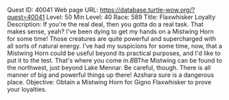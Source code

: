Quest ID: 40041
Web page URL: https://database.turtle-wow.org/?quest=40041
Level: 50
Min Level: 40
Race: 589
Title: Flaxwhisker Loyalty
Description: If you're the real deal, then you gotta do a real task. That makes sense, yeah? I've been dying to get my hands on a Mistwing Horn for some time! Those creatures are quite powerful and supercharged with all sorts of natural energy. I've had my suspicions for some time, now, that a Mistwing Horn could be useful beyond its practical purposes, and I'd like to put it to the test. That's where you come in.$B$BThe Mistwing can be found to the northwest, just beyond Lake Mennar. Be careful, though. There is all manner of big and powerful things up there! Azshara sure is a dangerous place.
Objective: Obtain a Mistwing Horn for Gigno Flaxwhisker to prove your loyalties.
